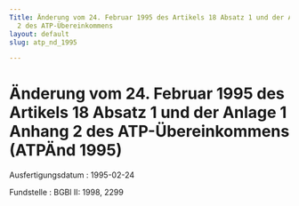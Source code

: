 ```yaml
---
Title: Änderung vom 24. Februar 1995 des Artikels 18 Absatz 1 und der Anlage 1 Anhang
  2 des ATP-Übereinkommens
layout: default
slug: atp_nd_1995

---
```


# Änderung vom 24. Februar 1995 des Artikels 18 Absatz 1 und der Anlage 1 Anhang 2 des ATP-Übereinkommens (ATPÄnd 1995)

Ausfertigungsdatum
:   1995-02-24

Fundstelle
:   BGBl II: 1998, 2299

